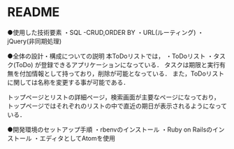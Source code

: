 # README

●使用した技術要素
・SQL
  -CRUD,ORDER BY
・URL(ルーティング)
・jQuery(非同期処理)

●全体の設計・構成についての説明
本ToDoリストでは，
  ・ToDoリスト
  ・タスク(ToDo)
が登録できるアプリケーションになっている．
タスクは期限と実行有無を付加情報として持っており，削除が可能となっている．
また，ToDoリストに関しては名称を変更する事が可能である．

トップページとリストの詳細ページ，検索画面が主要なページになっており，
トップページではそれぞれのリストの中で直近の期日が表示されるようになっている．



●開発環境のセットアップ手順
・rbenvのインストール
・Ruby on Railsのインストール
・エディタとしてAtomを使用
